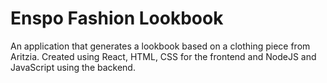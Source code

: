 # Enspo Fashion Lookbook

An application that generates a lookbook based on a clothing piece from Aritzia. Created using React, HTML, CSS for the frontend and NodeJS and JavaScript using the backend.
